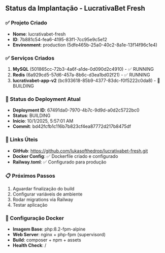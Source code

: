 ## Status da Implantação - LucrativaBet Fresh

### ✅ Projeto Criado
- **Nome**: lucrativabet-fresh
- **ID**: 7b881c54-fea6-4195-83f1-7cc95e9c5e12
- **Environment**: production (5dfe465b-25a0-40c2-8a1e-13f14f96c1e4)

### ✅ Serviços Criados
1. **MySQL** (501865cc-72b3-4a6f-a1de-0d090d2c4910) - ✅ RUNNING
2. **Redis** (6a929cd5-57d6-457a-8b6c-d3ea1bd02f21) - ✅ RUNNING  
3. **lucrativabet-app-v2** (bc933618-85b9-4377-83dc-f0f5222c0da8) - 🔄 BUILDING

### 🔄 Status do Deployment Atual
- **Deployment ID**: 67491da0-7970-4b7c-9d9d-a0d2c5722bc0
- **Status**: BUILDING
- **Início**: 10/1/2025, 5:57:01 AM
- **Commit**: bd42fcfb1c116b7b823cf4ea87772d217b8475df

### 🔗 Links Úteis
- **GitHub**: https://github.com/lukasofthedrop/lucrativabet-fresh.git
- **Docker Config**: ✅ Dockerfile criado e configurado
- **Railway.toml**: ✅ Configurado para produção

### 📋 Próximos Passos
1. Aguardar finalização do build
2. Configurar variáveis de ambiente
3. Rodar migrations via Railway
4. Testar aplicação

### 🐳 Configuração Docker
- **Imagem Base**: php:8.2-fpm-alpine
- **Web Server**: nginx + php-fpm (supervisord)
- **Build**: composer + npm + assets
- **Health Check**: /
